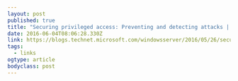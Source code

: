 ```yaml
---
layout: post 
published: true 
title: "Securing privileged access: Preventing and detecting attacks | Windows Server Blog" 
date: 2016-06-04T08:06:28.330Z 
link: https://blogs.technet.microsoft.com/windowsserver/2016/05/26/securing-privileged-access-preventing-and-detecting-attacks/?utm_source=twitterfeed&utm_medium=twitter 
tags:
  - links
ogtype: article 
bodyclass: post 
---
```


